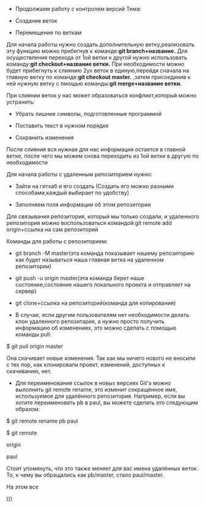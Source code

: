 * Продолжаем работу с контролем версий
Тема: 

* Создание веток

* Перемещение по веткам

Для начала работы нужно создать дополнительную ветку,реализовать эту функцию можно прибегнув к команде:**git branch+название.**
Для осуществления перехода от 1ой ветки к другой нужно использовать команду:**git checkout+название ветки.**
При необходимости можно будет прибегнуть к слиянию 2ух веток в единую,перейдя сначала на главную ветку по команде:**git checkout master.** ,затем присоединив к ней нужную ветку с пмощью команды:**git merge+название ветки.**

При слиянии веток у нас может образоваться конфликт,который можно устранить:

* Убрать лишние символы, подготовленные программой

* Поставить текст в нужном порядке 

* Сохранить изменения

После слияния вся нужная для нас информация остается в главной ветке, после чего мы можем снова переходить из 1ой ветки в другую по необходимости

Для начала работы с удаленным репозиторием нужно:

* Зайти на гитхаб и его создать
(Создать его можно разными способами,каждый выбирает по удобству)

* Заполняем поля информации об этом репозитории

Для связывания репозитория, который мы только создали, и удаленного репозитория можно воспользоваться командой:git remote add origin+ссылка на сам репозиторий

Команды для работы с репозиторием:

* git branch -M master(эта команда показывает нашему репозиторию как будет называться наша главная ветка на удаленном репозитории)

* git push -u origin master(эта команда берет наше состояние,состояние нашего локального проекта и отправляет на сервер)

* git clone+ссылка на репозиторий(команда для копирования)

* В случае, если другим пользователям нет необходимости делать клон удаленного репозитария, а нужно просто получить информацию об изменениях, это можно сделать с помощью команды pull:

$ git pull origin master

Она скачивает новые изменения. Так как мы ничего нового не вносили с тех пор, как клонировали проект, изменений, доступных к скачиванию, нет.

* Для переименования ссылок в новых версиях Git'а можно вылолнить git remote rename, это изменит сокращённое имя, используемое для удалённого репозитория. Например, если вы хотите переименовать pb в paul, вы можете сделать это следующим образом:

$ git remote rename pb paul


$ git remote


origin


paul


Стоит упомянуть, что это также меняет для вас имена удалённых веток. То, к чему вы обращались как pb/master, стало paul/master.

На этом все

)))
